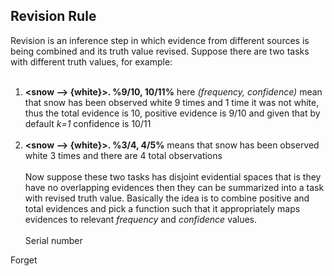 ## Revision Rule
Revision is an inference step in which evidence from different sources is being combined and its truth value revised. 
Suppose there are two tasks with different truth values, for example: 
<br/><br/>
1. **<snow --> {white}>. %9/10, 10/11%** here _(frequency, confidence)_ mean that snow has been observed white 9 times and 1 time it was not white, thus the total evidence is 10, positive evidence is 9/10 and given that by default _k=1_ confidence is 10/11
<br/><br/>
2. **<snow --> {white}>. %3/4, 4/5%** means that snow has been observed white 3 times and there are 4 total observations
<br/><br/>
Now suppose these two tasks has disjoint evidential spaces that is they have no overlapping evidences then they can be summarized into a task with revised truth value. Basically the idea is to combine positive and total evidences and pick a function such that it appropriately maps evidences to relevant _frequency_ and _confidence_ values.
<br/><br/>
Serial number

Forget